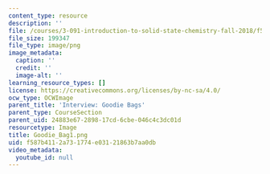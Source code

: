 ```yaml
---
content_type: resource
description: ''
file: /courses/3-091-introduction-to-solid-state-chemistry-fall-2018/f587b4112a731774e03121863b7aa0db_Goodie_Bag1.png
file_size: 199347
file_type: image/png
image_metadata:
  caption: ''
  credit: ''
  image-alt: ''
learning_resource_types: []
license: https://creativecommons.org/licenses/by-nc-sa/4.0/
ocw_type: OCWImage
parent_title: 'Interview: Goodie Bags'
parent_type: CourseSection
parent_uid: 24883e67-2898-17cd-6cbe-046c4c3dc01d
resourcetype: Image
title: Goodie_Bag1.png
uid: f587b411-2a73-1774-e031-21863b7aa0db
video_metadata:
  youtube_id: null
---
```

